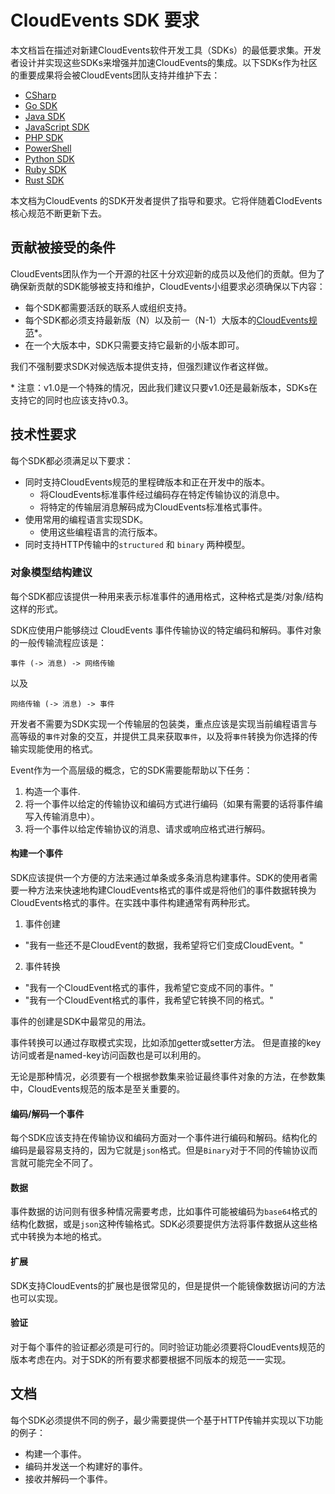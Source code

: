 # CloudEvents SDK 要求

本文档旨在描述对新建CloudEvents软件开发工具（SDKs）的最低要求集。开发者设计并实现这些SDKs来增强并加速CloudEvents的集成。以下SDKs作为社区的重要成果将会被CloudEvents团队支持并维护下去：

- [CSharp](https://github.com/cloudevents/sdk-csharp)
- [Go SDK](https://github.com/cloudevents/sdk-go)
- [Java SDK](https://github.com/cloudevents/sdk-java)
- [JavaScript SDK](https://github.com/cloudevents/sdk-javascript)
- [PHP SDK](https://github.com/cloudevents/sdk-php)
- [PowerShell](https://github.com/cloudevents/sdk-powershell)
- [Python SDK](https://github.com/cloudevents/sdk-python)
- [Ruby SDK](https://github.com/cloudevents/sdk-ruby)
- [Rust SDK](https://github.com/cloudevents/sdk-rust)

本文档为CloudEvents 的SDK开发者提供了指导和要求。它将伴随着ClodEvents核心规范不断更新下去。

## 贡献被接受的条件

CloudEvents团队作为一个开源的社区十分欢迎新的成员以及他们的贡献。但为了确保新贡献的SDK能够被支持和维护，CloudEvents小组要求必须确保以下内容：

- 每个SDK都需要活跃的联系人或组织支持。
- 每个SDK都必须支持最新版（N）以及前一（N-1）大版本的[CloudEvents规范](spec.md)\*。
- 在一个大版本中，SDK只需要支持它最新的小版本即可。

我们不强制要求SDK对候选版本提供支持，但强烈建议作者这样做。

\* 注意：v1.0是一个特殊的情况，因此我们建议只要v1.0还是最新版本，SDKs在支持它的同时也应该支持v0.3。

## 技术性要求

每个SDK都必须满足以下要求：

- 同时支持CloudEvents规范的里程碑版本和正在开发中的版本。
  - 将CloudEvents标准事件经过编码存在特定传输协议的消息中。
  - 将特定的传输层消息解码成为CloudEvents标准格式事件。
- 使用常用的编程语言实现SDK。
  - 使用这些编程语言的流行版本。
- 同时支持HTTP传输中的`structured` 和 `binary` 两种模型。

### 对象模型结构建议

每个SDK都应该提供一种用来表示标准事件的通用格式，这种格式是类/对象/结构这样的形式。

SDK应使用户能够绕过 CloudEvents 事件传输协议的特定编码和解码。事件对象的一般传输流程应该是：

```
事件 (-> 消息) -> 网络传输
```

以及

```
网络传输 (-> 消息) -> 事件
```
开发者不需要为SDK实现一个传输层的包装类，重点应该是实现当前编程语言与高等级的`事件`对象的交互，并提供工具来获取`事件`，以及将`事件`转换为你选择的传输实现能使用的格式。

Event作为一个高层级的概念，它的SDK需要能帮助以下任务：

1. 构造一个事件.
1. 将一个事件以给定的传输协议和编码方式进行编码（如果有需要的话将事件编写入传输消息中）。
1. 将一个事件以给定传输协议的消息、请求或响应格式进行解码。

#### 构建一个事件

SDK应该提供一个方便的方法来通过单条或多条消息构建事件。SDK的使用者需要一种方法来快速地构建CloudEvents格式的事件或是将他们的事件数据转换为CloudEvents格式的事件。在实践中事件构建通常有两种形式。

1. 事件创建

- "我有一些还不是CloudEvent的数据，我希望将它们变成CloudEvent。"
2. 事件转换

- "我有一个CloudEvent格式的事件，我希望它变成不同的事件。"
- "我有一个CloudEvent格式的事件，我希望它转换不同的格式。"

事件的创建是SDK中最常见的用法。

事件转换可以通过存取模式实现，比如添加getter或setter方法。 但是直接的key访问或者是named-key访问函数也是可以利用的。

无论是那种情况，必须要有一个根据参数集来验证最终事件对象的方法，在参数集中，CloudEvents规范的版本是至关重要的。

#### 编码/解码一个事件

每个SDK应该支持在传输协议和编码方面对一个事件进行编码和解码。结构化的编码是最容易支持的，因为它就是`json`格式。但是`Binary`对于不同的传输协议而言就可能完全不同了。

#### 数据

事件数据的访问则有很多种情况需要考虑，比如事件可能被编码为`base64`格式的结构化数据，或是`json`这种传输格式。SDK必须要提供方法将事件数据从这些格式中转换为本地的格式。

#### 扩展

SDK支持CloudEvents的扩展也是很常见的，但是提供一个能镜像数据访问的方法也可以实现。

#### 验证

对于每个事件的验证都必须是可行的。同时验证功能必须要将CloudEvents规范的版本考虑在内。对于SDK的所有要求都要根据不同版本的规范一一实现。

## 文档

每个SDK必须提供不同的例子，最少需要提供一个基于HTTP传输并实现以下功能的例子：

- 构建一个事件。
- 编码并发送一个构建好的事件。
- 接收并解码一个事件。
